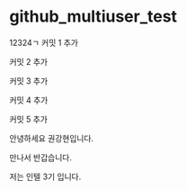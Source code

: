 # github_multiuser_test
12324ㄱ
커밋 1 추가

커밋 2 추가

커밋 3 추가

커밋 4 추가

커밋 5 추가

안녕하세요 권강현입니다.

만나서 반갑습니다.

저는 인텔 3기 입니다.
